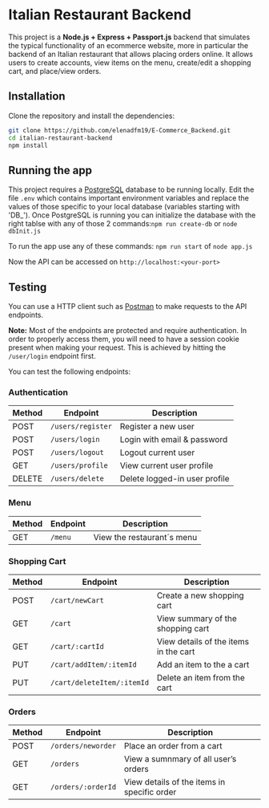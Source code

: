 # Italian Restaurant Backend
This project is a **Node.js + Express + Passport.js** backend that simulates the typical functionality of an ecommerce website, more in particular the backend of an Italian restaurant that allows placing orders online. It allows users to create accounts, view items on the menu, create/edit a shopping cart, and place/view orders.


## Installation
Clone the repository and install the dependencies:

```bash
git clone https://github.com/elenadfm19/E-Commerce_Backend.git
cd italian-restaurant-backend
npm install
```

## Running the app
This project requires a [PostgreSQL](https://www.postgresql.org/) database to be running locally. Edit the file `.env` which contains important environment variables and replace the values of those specific to your local database (variables starting with 'DB_'). Once PostgreSQL is running you can initialize the database with the right tablse with any of those 2 commands:`npm run create-db` or `node dbInit.js`

To run the app use any of these commands: `npm run start` of `node app.js`

Now the API can be accessed on `http://localhost:<your-port>`


## Testing
You can use a HTTP client such as [Postman](https://www.postman.com/) to make requests to the API endpoints.

**Note:** Most of the endpoints are protected and require authentication.  In order to properly access them, you will need to have a session cookie present when making your request. This is achieved by hitting the `/user/login` endpoint first.

You can test the following endpoints:

### Authentication
| Method | Endpoint          | Description                   |
|--------|-------------------|-------------------------------|
| POST   | `/users/register` | Register a new user           |
| POST   | `/users/login`    | Login with email & password   |
| POST   | `/users/logout`   | Logout current user           |
| GET   | `/users/profile`   | View current user profile     |
| DELETE | `/users/delete`   | Delete logged-in user profile |

### Menu
| Method | Endpoint  | Description                 |
|--------|-----------|-----------------------------|
| GET    | `/menu`   | View the restaurant´s menu  |

### Shopping Cart 
| Method | Endpoint                   | Description                            |
|--------|----------------------------|----------------------------------------|
| POST   | `/cart/newCart`            | Create a new shopping cart             |
| GET    | `/cart`                    | View summary of the shopping cart      |
| GET    | `/cart/:cartId`            | View details of the items in the cart  |
| PUT    | `/cart/addItem/:itemId`    | Add an item to the a cart              |
| PUT    | `/cart/deleteItem/:itemId` | Delete an item from the cart           |

### Orders
| Method | Endpoint             | Description                                  |
|--------|----------------------|----------------------------------------------|
| POST   | `/orders/neworder`   | Place an order from a cart                   |
| GET    | `/orders`            | View a sumnmary of all user’s orders         |
| GET    | `/orders/:orderId`   | View details of the items in specific order  |
